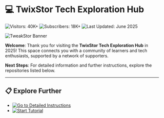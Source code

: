 # 💻 TwixStor Tech Exploration Hub  

![Visitors: 40K+](https://img.shields.io/badge/Visitors-40K+-ff9f43)  ![Subscribers: 18K+](https://img.shields.io/badge/Subscribers-18K+-6ab04c)  ![Last Updated: June 2025](https://img.shields.io/badge/Last_Updated-June_2025-3498db)

![TweakStor Banner](https://i.ytimg.com/vi/Xw-mYbQe2gU/maxresdefault.jpg)

**Welcome**: Thank you for visiting the **TwixStor Tech Exploration Hub** in 2025! This space connects you with a community of learners and tech enthusiasts, supported by a network of supporters.

**Next Steps**: For detailed information and further instructions, explore the repositories listed below.

---

## 📋 Explore Further  

- [![Go to Detailed Instructions](https://img.shields.io/badge/Go_to_Detailed_Instructions-NOW-blueviolet)](https://github.com/Twixtor-plugin-for-free-2025/.github)  
- [![Start Tutorial](https://img.shields.io/badge/Start_Tutorial-NOW-blueviolet)](https://github.com/Twixtor-plugin-for-free-2025/.github)  
